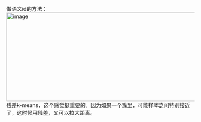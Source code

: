做语义id的方法：<img width="1322" height="238" alt="image" src="https://github.com/user-attachments/assets/eb07162f-2432-4840-a576-96b7d9bc6cfb" />
残差k-means，这个感觉挺重要的。因为如果一个簇里，可能样本之间特别接近了，这时候用残差，又可以拉大距离。
